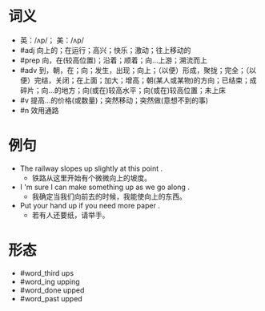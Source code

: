 # 词义
- 英：/ʌp/； 美：/ʌp/
- #adj 向上的；在运行；高兴；快乐；激动；往上移动的
- #prep 向，在(较高位置)；沿着；顺着；向…上游；溯流而上
- #adv 到，朝，在；向；发生，出现；向上；（以便）形成，聚拢；完全；（以便）完结，关闭；在上面；加大；增高；朝(某人或某物)的方向；已结束；成碎片；向…的地方；向(或在)较高水平；向(或在)较高位置；未上床
- #v 提高…的价格(或数量)；突然移动；突然做(意想不到的事)
- #n 效用通路
# 例句
- The railway slopes up slightly at this point .
	- 铁路从这里开始有个微微向上的坡度。
- I 'm sure I can make something up as we go along .
	- 我确定当我们向前去的时候，我能使向上的东西。
- Put your hand up if you need more paper .
	- 若有人还要纸，请举手。
# 形态
- #word_third ups
- #word_ing upping
- #word_done upped
- #word_past upped
